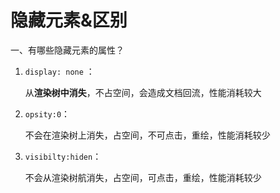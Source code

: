 # 隐藏元素&区别

 一、有哪些隐藏元素的属性？

1. `display: none` ：

   从**渲染树中消失**，不占空间，会造成文档回流，性能消耗较大

2. `opsity:0`：

   不会在渲染树上消失，占空间，不可点击，重绘，性能消耗较少

3. `visibilty:hiden`：

   不会从渲染树航消失，占空间，可点击，重绘，性能消耗较少 
